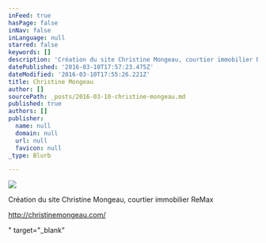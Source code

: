 ```yaml
---
inFeed: true
hasPage: false
inNav: false
inLanguage: null
starred: false
keywords: []
description: 'Création du site Christine Mongeau, courtier immobilier ReMax'
datePublished: '2016-03-10T17:57:23.475Z'
dateModified: '2016-03-10T17:55:26.221Z'
title: Christine Mongeau
author: []
sourcePath: _posts/2016-03-10-christine-mongeau.md
published: true
authors: []
publisher:
  name: null
  domain: null
  url: null
  favicon: null
_type: Blurb

---
```

![](https://the-grid-user-content.s3-us-west-2.amazonaws.com/1839426c-f0c2-4927-95d8-b105351bb1cf.jpg)

Création du site Christine Mongeau, courtier immobilier ReMax

[][0]

http://christinemongeau.com/

" target="\_blank"

[][1][][1]

[0]: href
[1]: https://app.thegrid.io/posts/dc25d9cb-9bb8-481e-bba7-69795a6b54df/null